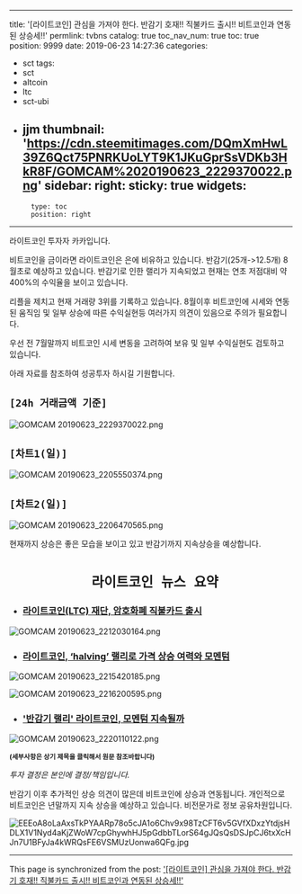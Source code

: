 
---
title: '[라이트코인]  관심을 가져야 한다.  반감기 호재!!  직불카드 출시!! 비트코인과 연동된 상승세!!'
permlink: tvbns
catalog: true
toc_nav_num: true
toc: true
position: 9999
date: 2019-06-23 14:27:36
categories:
- sct
tags:
- sct
- altcoin
- ltc
- sct-ubi
- jjm
thumbnail: 'https://cdn.steemitimages.com/DQmXmHwL39Z6Qct75PNRKUoLYT9K1JKuGprSsVDKb3HkR8F/GOMCAM%2020190623_2229370022.png'
sidebar:
    right:
        sticky: true
widgets:
    -
        type: toc
        position: right
---


라이트코인 투자자  카카입니다.

비트코인을 금이라면 라이트코인은 은에 비유하고 있습니다.
반감기(25개->12.5개) 8월초로 예상하고 있습니다.
반감기로 인한 랠리가 지속되었고 현재는  연초 저점대비
약 400%의 수익율을 보이고 있습니다. 

리플을 제치고 현재 거래량 3위를 기록하고 있습니다.
8월이후 비트코인에 시세와 연동된 움직임  및 일부 상승에 
따른 수익실현등 여러가지 의견이 있음으로 주의가 필요합니다.

우선 전 7월말까지 비트코인 시세 변동을 고려하여 보유 및 일부
수익실현도  검토하고 있습니다. 

아래 자료를 참조하여 성공투자 하시길 기원합니다.

## `[24h 거래금액 기준]`
![GOMCAM 20190623_2229370022.png](https://cdn.steemitimages.com/DQmXmHwL39Z6Qct75PNRKUoLYT9K1JKuGprSsVDKb3HkR8F/GOMCAM%2020190623_2229370022.png)

## `[차트1(일)]`
![GOMCAM 20190623_2205550374.png](https://cdn.steemitimages.com/DQmQTRVEAzk4smM5JigX14Y12BkEbN1ig9THY7w7GaUmm5r/GOMCAM%2020190623_2205550374.png)

## `[차트2(일)]`
![GOMCAM 20190623_2206470565.png](https://cdn.steemitimages.com/DQmYty6CjmwAwu259Ha7Jq4FY5tspsAA88GApSWrAgTbYoa/GOMCAM%2020190623_2206470565.png)

현재까지 상승은 좋은 모습을 보이고 있고 
반감기까지 지속상승을  예상합니다. 


# <center> ` 라이트코인 뉴스 요약`</center> 

-  ### [라이트코인(LTC) 재단, 암호화폐 직불카드 출시](http://coinreaders.com/4562)
![GOMCAM 20190623_2212030164.png](https://cdn.steemitimages.com/DQmaEepMAYDH3SM4Ko6K2Xvs4o7ZaDEJSmbpErUuJLGSNUY/GOMCAM%2020190623_2212030164.png)

- ### [라이트코인, ‘halving’ 랠리로 가격 상승 여력와 모멘텀](http://cointoday.co.kr/all-news/26977/)
![GOMCAM 20190623_2215420185.png](https://cdn.steemitimages.com/DQmbmDW5Q9kvHtcyUw3nn3W7Ca8PyuX7DXcsMGKgjkcKjct/GOMCAM%2020190623_2215420185.png)

![GOMCAM 20190623_2216200595.png](https://cdn.steemitimages.com/DQmSHZzMStZJyd5obwy3hZDY4StNnRQQ1ogHbUxptnmYWvm/GOMCAM%2020190623_2216200595.png)

- ### ['반감기 랠리' 라이트코인, 모멘텀 지속될까](http://coinreaders.com/4499)
![GOMCAM 20190623_2220110122.png](https://cdn.steemitimages.com/DQmTwCQWKj42SgTCMRSxXd12QqiMoR8cCRSMGtXBZakxksv/GOMCAM%2020190623_2220110122.png)


<sub> **(세부사항은 상기 제목을 클릭해서 원문 참조바랍니다)**</sub>

*투자 결정은 본인에 결정/책임입니다.*


반감기 이후 추가적인 상승 의견이 많은데 비트코인에 상승과 연동됩니다. 
개인적으로 비트코인은 년말까지 지속 상승을 예상하고 있습니다.
비전문가로 정보 공유차원입니다.

![EEEoA8oLaAxsTkPYAARp78o5cJA1o6Chv9x98TzCFT6v5GVfXDxzYtdjsHDLX1V1Nyd4aKjZWoW7cpGhywhHJ5pGdbbTLorS64gJQsQsDSJpCJ6txXcHJn7U1BFyJa4kWRQsFE6VSMUzUonwa6QFg.jpg](https://cdn.steemitimages.com/DQmcmfehBeR9ninhPoTKQBkcYRiLXxAY98atrMKPyxaKJ35/EEEoA8oLaAxsTkPYAARp78o5cJA1o6Chv9x98TzCFT6v5GVfXDxzYtdjsHDLX1V1Nyd4aKjZWoW7cpGhywhHJ5pGdbbTLorS64gJQsQsDSJpCJ6txXcHJn7U1BFyJa4kWRQsFE6VSMUzUonwa6QFg.jpg)

- - -

This page is synchronized from the post: ['[라이트코인]  관심을 가져야 한다.  반감기 호재!!  직불카드 출시!! 비트코인과 연동된 상승세!!'](https://steemit.com/@kibumh/tvbns)
